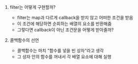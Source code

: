 1. filter는 어떻게 구현할까?

   - filter는 map과 다르게 callback을 받지 않고 어떠한 조건을 받음
   - 이 조건에 해당하면 순회하는 배열의 요소를 반환해줌
   - 그렇다면 callback이 아닌 조건문을 어떻게 받아줄까?

2. 콜백함수의 선언
   - 콜백함수는 마치 "함수를 넣을 빈 상자"라고 생각
   - 그 상자 안의 함수를 꺼내서 각 배열 요소에 대해 실행
